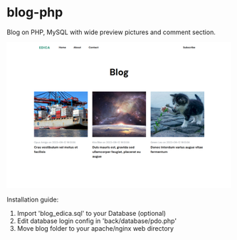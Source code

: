 # blog-php
Blog on PHP, MySQL with wide preview pictures and comment section.

<picture>
 <img alt="Preview" src="https://github.com/h33k/blog-php/blob/main/preview.png?raw=true">
</picture>

Installation guide:
1. Import 'blog_edica.sql' to your Database (optional)
2. Edit database login config in 'back/database/pdo.php'
3. Move blog folder to your apache/nginx web directory

